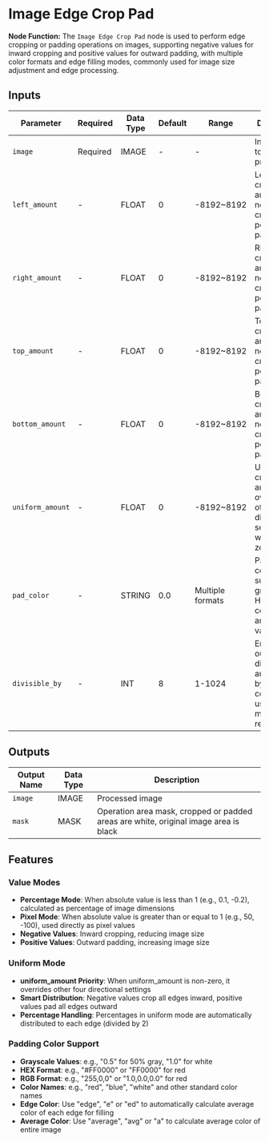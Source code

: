 # Image Edge Crop Pad

**Node Function:** The `Image Edge Crop Pad` node is used to perform edge cropping or padding operations on images, supporting negative values for inward cropping and positive values for outward padding, with multiple color formats and edge filling modes, commonly used for image size adjustment and edge processing.

## Inputs

| Parameter | Required | Data Type | Default | Range | Description |
| --------- | -------- | --------- | ------- | ----- | ----------- |
| `image` | Required | IMAGE | - | - | Input image to be processed |
| `left_amount` | - | FLOAT | 0 | -8192~8192 | Left crop/pad amount, negative for crop, positive for pad |
| `right_amount` | - | FLOAT | 0 | -8192~8192 | Right crop/pad amount, negative for crop, positive for pad |
| `top_amount` | - | FLOAT | 0 | -8192~8192 | Top crop/pad amount, negative for crop, positive for pad |
| `bottom_amount` | - | FLOAT | 0 | -8192~8192 | Bottom crop/pad amount, negative for crop, positive for pad |
| `uniform_amount` | - | FLOAT | 0 | -8192~8192 | Uniform crop/pad amount, overrides other directional settings when non-zero |
| `pad_color` | - | STRING | 0.0 | Multiple formats | Padding color, supports grayscale, HEX, RGB, color names and special values |
| `divisible_by` | - | INT | 8 | 1-1024 | Ensure output dimensions are divisible by this value, commonly used for AI model size requirements |

## Outputs

| Output Name | Data Type | Description |
|-------------|-----------|-------------|
| `image` | IMAGE | Processed image |
| `mask` | MASK | Operation area mask, cropped or padded areas are white, original image area is black |

## Features

### Value Modes
- **Percentage Mode**: When absolute value is less than 1 (e.g., 0.1, -0.2), calculated as percentage of image dimensions
- **Pixel Mode**: When absolute value is greater than or equal to 1 (e.g., 50, -100), used directly as pixel values
- **Negative Values**: Inward cropping, reducing image size
- **Positive Values**: Outward padding, increasing image size

### Uniform Mode
- **uniform_amount Priority**: When uniform_amount is non-zero, it overrides other four directional settings
- **Smart Distribution**: Negative values crop all edges inward, positive values pad all edges outward
- **Percentage Handling**: Percentages in uniform mode are automatically distributed to each edge (divided by 2)

### Padding Color Support
- **Grayscale Values**: e.g., "0.5" for 50% gray, "1.0" for white
- **HEX Format**: e.g., "#FF0000" or "FF0000" for red
- **RGB Format**: e.g., "255,0,0" or "1.0,0.0,0.0" for red
- **Color Names**: e.g., "red", "blue", "white" and other standard color names
- **Edge Color**: Use "edge", "e" or "ed" to automatically calculate average color of each edge for filling
- **Average Color**: Use "average", "avg" or "a" to calculate average color of entire image